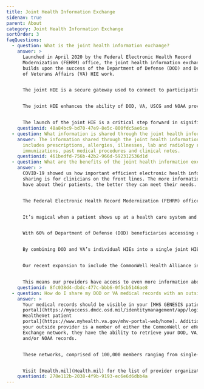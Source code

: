 ```yaml
---
title: Joint Health Information Exchange
sidenav: true
parent: About
category: Joint Health Information Exchange
sortOrder: 3
faqQuestions:
  - question: What is the joint health information exchange?
    answer: >
      Launched in April 2020 by the Federal Electronic Health Record
      Modernization (FEHRM) office, the joint health information exchange (HIE)
      builds upon the success of the Department of Defense (DOD) and Department
      of Veterans Affairs (VA) HIE work.


      The joint HIE is a secure gateway used to connect to participating provider organizations across the United States who agree to securely share clinical information with the DOD, VA, Department of Homeland Security’s U.S. Coast Guard (USCG) and Department of Commerce's National Oceanic and Atmospheric Administration (NOAA) providers. Participating provider organizations include single-physician offices to multi-hospital systems outside the federal health care systems (for example, DOD, VA, USCG and NOAA) that participate in the joint HIE. W﻿hile the federal EHR is the federal source for a patient's health history, the joint HIE links the EHR information with participating provider organizations.


      The joint HIE enhances the ability of DOD, VA, USCG and NOAA providers to access patient electronic health information quickly and securely from participating provider organizations and vice versa. Participating provider organizations now have a single point of entry to request and access DOD, VA, USCG and NOAA patient information to support the continuity of care for Service members, Veterans and other beneficiaries.


      The launch of the joint HIE is a critical step forward in significantly expanding DOD, VA, USCG and NOAA partnerships and interoperable capabilities. The FEHRM continues to optimize and expand the joint HIE.
    questionid: 48a84bc9-bd70-47e9-8e5c-800fdc5ae6ca
  - question: What information is shared through the joint health information exchange?
    answer: The information shared through the joint health information exchange
      includes prescriptions, allergies, illnesses, lab and radiology results,
      immunizations, past medical procedures and clinical notes.
    questionid: 461bedfd-756b-42b2-966d-592312536d1d
  - question: What are the benefits of the joint health information exchange?
    answer: >
      COVID-19 showed us how important efficient electronic health information
      sharing is for clinicians on the front lines. The more information they
      have about their patients, the better they can meet their needs.


      The Federal Electronic Health Record Modernization (FEHRM) office, Department of Defense (DOD) and Department of Veterans Affairs launched the joint health information exchange (HIE) in the middle of the pandemic. During this critical time, the joint HIE is enhancing the ability of DOD, VA, Department of Homeland Security's U.S. Coast Guard and Department of Commerce's National Oceanic and Atmospheric Administration providers to share patient electronic health information quickly and securely with participating provider organizations.


      It’s magical when a patient shows up at a health care system and that system already knows about the patient and what happened in a different health care system and acts like its normal. This is the experience the Departments are building toward.


      With 60% of Department of Defense (DOD) beneficiaries accessing care outside of the federal health care systems, and 30% of Department of Veterans Affairs (VA) beneficiaries doing so, DOD and VA have a lot of intersection with outside provider organizations and need to be able to efficiently exchange data.


      By combining DOD and VA’s individual HIEs into a single joint HIE, we significantly expanded the data available to all clinicians.


      Our recent expansion to include the CommonWell Health Alliance in our joint HIE brings a nationwide network of 15,000-plus hospitals and clinics to the 46,000-plus community partners already part of the joint HIE.


      This means our providers have access to even more information about their patients to make the best care decisions. Learn more about the benefits of the joint HIE to [providers](/join-the-joint-hie) and to [patients](/learn-about-the-joint-hie).
    questionid: 8fc038d4-dbdc-477c-bbb6-0f5cb5146ae8
  - question: How do I share my DOD or VA medical records with an outside provider?
    answer: >
      Your medical records should be visible in your [MHS GENESIS patient
      portal](https://myaccess.dmdc.osd.mil/identitymanagement/app/login) or [My
      HealtheVet patient
      portal](https://www.myhealth.va.gov/mhv-portal-web/home). Additionally, if
      your outside provider is a member of either the CommonWell or eHealth
      Exchange network, they have the ability to retrieve your DOD, VA, USCG
      and/or NOAA records.


      These networks, comprised of 100,000 members ranging from single-physician offices to multi-hospital systems, participate in the joint health information exchange (HIE). The joint HIE is a secure gateway that connects your federal EHR information with EHR information from participating provider organizations that provide care outside of DOD, VA, USCG or NOAA.


      Visit [Health.mil](Health.mil) for the list of provider organizations who are part of the joint HIE. If your provider organization is not part of the joint EHR, encourage them to join by directing them to the FEHRM website for more information.
    questionid: 278e112b-2038-4f9b-9193-ec6e6d6dbb4a
---
```

